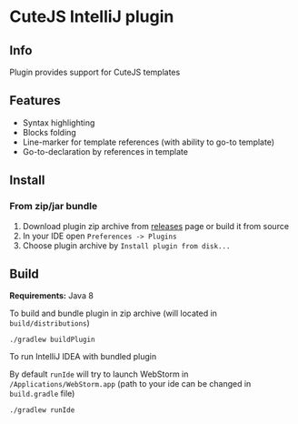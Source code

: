 # CuteJS IntelliJ plugin

## Info

Plugin provides support for CuteJS templates

## Features

* Syntax highlighting
* Blocks folding
* Line-marker for template references (with ability to go-to template)
* Go-to-declaration by references in template

## Install

### From zip/jar bundle

1. Download plugin zip archive from [releases](https://github.com/interfaced/cutejs-intellij-plugin/releases) page or build it from source
2. In your IDE open `Preferences -> Plugins`
3. Choose plugin archive by `Install plugin from disk...`

## Build

**Requirements:** Java 8

To build and bundle plugin in zip archive (will located in `build/distributions`)

```
./gradlew buildPlugin
```

To run IntelliJ IDEA with bundled plugin

By default `runIde` will try to launch WebStorm in `/Applications/WebStorm.app` (path to your ide can be changed in `build.gradle` file)

```
./gradlew runIde
```
